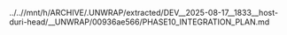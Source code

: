 ../..//mnt/h/ARCHIVE/.UNWRAP/extracted/DEV__2025-08-17__1833__host-duri-head/__UNWRAP/00936ae566/PHASE10_INTEGRATION_PLAN.md